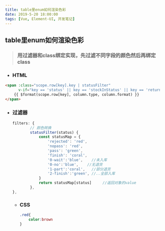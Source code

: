 ```yaml
---
title: table里enum如何渲染色彩
date: 2019-5-20 18:00:00
tags: [Vue, Element-UI, 开发笔记]
---
```


## table里enum如何渲染色彩

> ### 用过滤器和class绑定实现，先过滤不同字段的颜色然后再绑定class

- ### HTML

```html
<span :class="scope.row[key].key | statusFilter" 
      v-if="key == 'status' || key == 'stockInStatus' || key == 'returnStatus' ">
    {{ $format(scope.row[key], column.type, column.format) }}
</span>
```

- ### 过滤器

  ```js
  filters: {
          // 颜色转换
          statusFilter(status) {
              const statusMap = {
                  'rejected': 'red',
                  'nopass': 'red',
                  'pass': 'green',
                  'finish': 'coral',
                  '0-wait':'blue',    //未入库
                  '0-no':'blue',    //无退货
                  '1-part':'coral',   //部分退货
                  '2-finish':'green', //..全部入库
              }
              return statusMap[status]     //返回对象的value
          },
  },
  ```

  - ### CSS

    ```css
    .red{
        color:brown
    }
    ```
